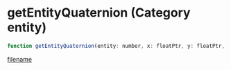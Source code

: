 # getEntityQuaternion (Category entity)

```js
function getEntityQuaternion(entity: number, x: floatPtr, y: floatPtr, z: floatPtr, w: floatPtr): Array
```

[filename](getEntityQuaternion_m.md ':include')